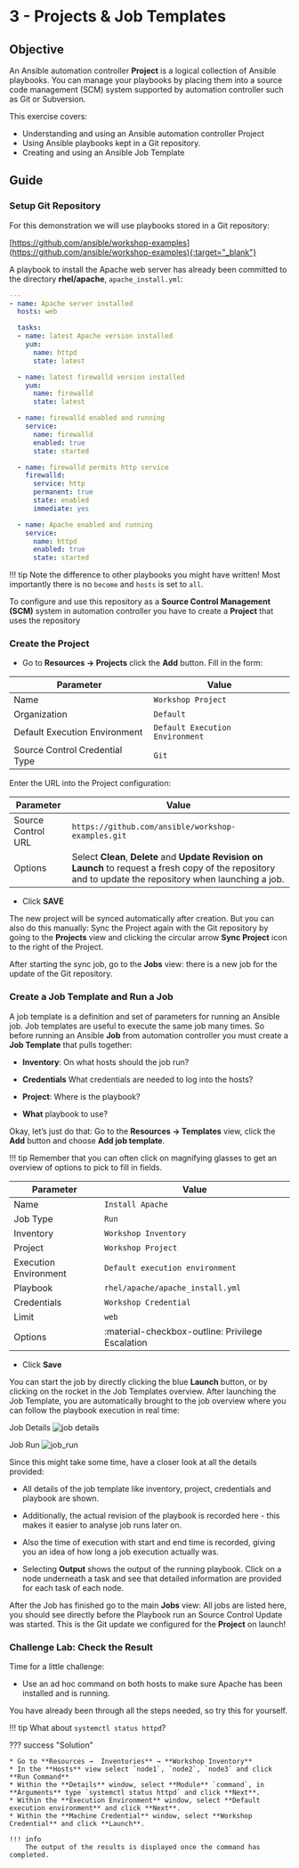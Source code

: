 # 3 - Projects & Job Templates

## Objective

An Ansible automation controller **Project** is a logical collection of Ansible playbooks. You can manage your playbooks by placing them into a source code management (SCM) system supported by automation controller such as Git or Subversion.

This exercise covers:

* Understanding and using an Ansible automation controller Project
* Using Ansible playbooks kept in a Git repository.
* Creating and using an Ansible Job Template

## Guide

### Setup Git Repository

For this demonstration we will use playbooks stored in a Git repository:

[https://github.com/ansible/workshop-examples](https://github.com/ansible/workshop-examples){:target="_blank"}

A playbook to install the Apache web server has already been committed to the directory **rhel/apache**, `apache_install.yml`:

```yaml
---
- name: Apache server installed
  hosts: web

  tasks:
  - name: latest Apache version installed
    yum:
      name: httpd
      state: latest

  - name: latest firewalld version installed
    yum:
      name: firewalld
      state: latest

  - name: firewalld enabled and running
    service:
      name: firewalld
      enabled: true
      state: started

  - name: firewalld permits http service
    firewalld:
      service: http
      permanent: true
      state: enabled
      immediate: yes

  - name: Apache enabled and running
    service:
      name: httpd
      enabled: true
      state: started
```

!!! tip
    Note the difference to other playbooks you might have written\! Most importantly there is no `become` and `hosts` is set to `all`.

To configure and use this repository as a **Source Control Management (SCM)** system in automation controller you have to create a **Project** that uses the repository

### Create the Project

* Go to **Resources → Projects** click the **Add** button. Fill in the form:

| Parameter                      | Value                           |
| ------------------------------ | ------------------------------- |
| Name                           | `Workshop Project`              |
| Organization                   | `Default`                       |
| Default Execution Environment  | `Default Execution Environment` |
| Source Control Credential Type | `Git`                           |

 Enter the URL into the Project configuration:

| Parameter          | Value                                                                                                                                                       |
| ------------------ | ----------------------------------------------------------------------------------------------------------------------------------------------------------- |
| Source Control URL | `https://github.com/ansible/workshop-examples.git`                                                                                                          |
| Options            | Select **Clean**, **Delete** and **Update Revision on Launch** to request a fresh copy of the repository and to update the repository when launching a job. |

* Click **SAVE**


The new project will be synced automatically after creation. But you can also do this manually: Sync the Project again with the Git repository by going to the **Projects** view and clicking the circular arrow **Sync Project** icon to the right of the Project.

After starting the sync job, go to the **Jobs** view: there is a new job for the update of the Git repository.

### Create a Job Template and Run a Job

A job template is a definition and set of parameters for running an Ansible job. Job templates are useful to execute the same job many times. So before running an Ansible **Job** from automation controller you must create a **Job Template** that pulls together:

* **Inventory**: On what hosts should the job run?

* **Credentials** What credentials are needed to log into the hosts?

* **Project**: Where is the playbook?

* **What** playbook to use?

Okay, let’s just do that: Go to the **Resources -> Templates** view, click the **Add** button and choose **Add job template**.

!!! tip
    Remember that you can often click on magnifying glasses to get an overview of options to pick to fill in fields.

| Parameter             | Value                                            |
| --------------------- | ------------------------------------------------ |
| Name                  | `Install Apache`                                 |
| Job Type              | `Run`                                            |
| Inventory             | `Workshop Inventory`                             |
| Project               | `Workshop Project`                               |
| Execution Environment | `Default execution environment`                  |
| Playbook              | `rhel/apache/apache_install.yml`                 |
| Credentials           | `Workshop Credential`                            |
| Limit                 | `web`                                            |
| Options               | :material-checkbox-outline: Privilege Escalation |

* Click **Save**

You can start the job by directly clicking the blue **Launch** button, or by clicking on the rocket in the Job Templates overview. After launching the Job Template, you are automatically brought to the job overview where you can follow the playbook execution in real time:

Job Details
![job details](images/job_details.png)

Job Run
![job_run](images/job_run.png)

Since this might take some time, have a closer look at all the details provided:

* All details of the job template like inventory, project, credentials and playbook are shown.

* Additionally, the actual revision of the playbook is recorded here - this makes it easier to analyse job runs later on.

* Also the time of execution with start and end time is recorded, giving you an idea of how long a job execution actually was.

* Selecting **Output** shows the output of the running playbook. Click on a node underneath a task and see that detailed information are provided for each task of each node.

After the Job has finished go to the main **Jobs** view: All jobs are listed here, you should see directly before the Playbook run an Source Control Update was started. This is the Git update we configured for the **Project** on launch\!

### Challenge Lab: Check the Result

Time for a little challenge:

* Use an ad hoc command on both hosts to make sure Apache has been installed and is running.

You have already been through all the steps needed, so try this for yourself.

!!! tip
    What about `systemctl status httpd`?

??? success "Solution"

    * Go to **Resources →  Inventories** → **Workshop Inventory**
    * In the **Hosts** view select `node1`, `node2`, `node3` and click **Run Command**
    * Within the **Details** window, select **Module** `command`, in **Arguments** type `systemctl status httpd` and click **Next**.
    * Within the **Execution Environment** window, select **Default execution environment** and click **Next**.
    * Within the **Machine Credential** window, select **Workshop Credential** and click **Launch**.

    !!! info
        The output of the results is displayed once the command has completed.
